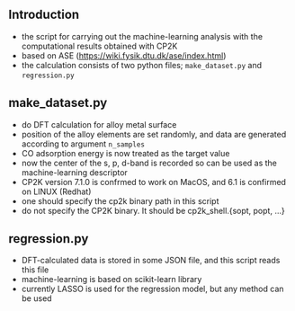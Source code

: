 ## Introduction
* the script for carrying out the machine-learning analysis with the computational results obtained with CP2K
* based on ASE (https://wiki.fysik.dtu.dk/ase/index.html)
* the calculation consists of two python files; `make_dataset.py` and `regression.py`

## make_dataset.py
* do DFT calculation for alloy metal surface
* position of the alloy elements are set randomly, and data are generated according to argument `n_samples`
* CO adsorption energy is now treated as the target value
* now the center of the s, p, d-band is recorded so can be used as the machine-learning descriptor
* CP2K version 7.1.0 is confrmed to work on MacOS, and 6.1 is confirmed on LINUX (Redhat)
* one should specify the cp2k binary path in this script
* do not specify the CP2K binary. It should be cp2k_shell.{sopt, popt, ...}

## regression.py
* DFT-calculated data is stored in some JSON file, and this script reads this file
* machine-learning is based on scikit-learn library
* currently LASSO is used for the regression model, but any method can be used

